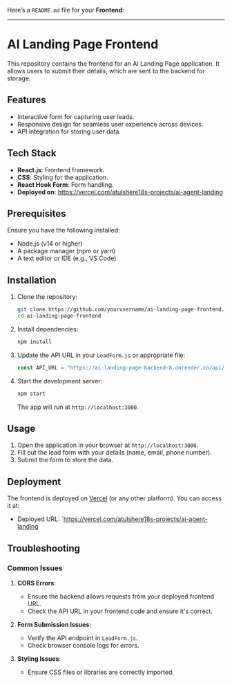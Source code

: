 Here’s a `README.md` file for your **Frontend**:

---

# AI Landing Page Frontend

This repository contains the frontend for an AI Landing Page application. It allows users to submit their details, which are sent to the backend for storage.

## Features

* Interactive form for capturing user leads.
* Responsive design for seamless user experience across devices.
* API integration for storing user data.

## Tech Stack

* **React.js**: Frontend framework.
* **CSS**: Styling for the application.
* **React Hook Form**: Form handling.
* **Deployed on**: https://vercel.com/atulshere18s-projects/ai-agent-landing

## Prerequisites

Ensure you have the following installed:

* Node.js (v14 or higher)
* A package manager (npm or yarn)
* A text editor or IDE (e.g., VS Code)

## Installation

1. Clone the repository:

   ```bash
   git clone https://github.com/yourusername/ai-landing-page-frontend.git
   cd ai-landing-page-frontend
   ```

2. Install dependencies:

   ```bash
   npm install
   ```

3. Update the API URL in your `LeadForm.js` or appropriate file:

   ```javascript
   const API_URL = "https://ai-landing-page-backend-8.onrender.co/api/store-lead";
   ```

4. Start the development server:

   ```bash
   npm start
   ```

   The app will run at `http://localhost:3000`.

## Usage

1. Open the application in your browser at `http://localhost:3000`.
2. Fill out the lead form with your details (name, email, phone number).
3. Submit the form to store the data.

## Deployment

The frontend is deployed on [Vercel](https://vercel.com/) (or any other platform). You can access it at:

* Deployed URL: `https://vercel.com/atulshere18s-projects/ai-agent-landing

## Troubleshooting

### Common Issues

1. **CORS Errors**:

   * Ensure the backend allows requests from your deployed frontend URL.
   * Check the API URL in your frontend code and ensure it's correct.

2. **Form Submission Issues**:

   * Verify the API endpoint in `LeadForm.js`.
   * Check browser console logs for errors.

3. **Styling Issues**:

   * Ensure CSS files or libraries are correctly imported.


